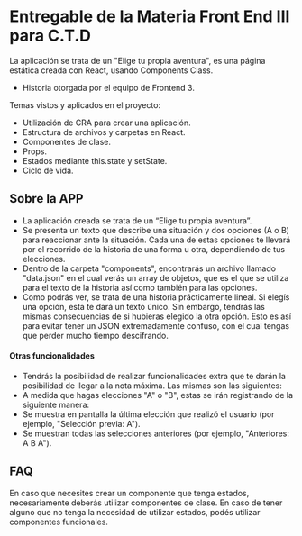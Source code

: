 # Entregable de la Materia Front End III para C.T.D
La aplicación se trata de un "Elige tu propia aventura", es una página estática creada con React, usando Components Class.
- Historia otorgada por el equipo de Frontend 3.

Temas vistos y aplicados en el proyecto:
- Utilización de CRA para crear una aplicación.
- Estructura de archivos y carpetas en React.
- Componentes de clase.
- Props.
- Estados mediante this.state y setState.
- Ciclo de vida.

## Sobre la APP

- La aplicación creada se trata de un “Elige tu propia aventura”.
- Se presenta un texto que describe una situación y dos opciones (A o B) para reaccionar ante la situación. Cada una de estas opciones te llevará por el recorrido de la historia de una forma u otra, dependiendo de tus elecciones.
- Dentro de la carpeta "components", encontrarás un archivo llamado "data.json" en el cual verás un array de objetos, que es el que se utiliza para el texto de la historia así como también para las opciones.
- Como podrás ver, se trata de una historia prácticamente lineal. Si elegís una opción, esta te dará un texto único. Sin embargo, tendrás las mismas consecuencias de si hubieras elegido la otra opción. Esto es así para evitar tener un JSON extremadamente confuso, con el cual tengas que perder mucho tiempo descifrando.

#### Otras funcionalidades
- Tendrás la posibilidad de realizar funcionalidades extra que te darán la posibilidad de llegar a la nota máxima. Las mismas son las siguientes:
- A medida que hagas elecciones "A" o "B", estas se irán registrando de la siguiente manera:
- Se muestra en pantalla la última elección que realizó el usuario (por ejemplo, "Selección previa: A").
- Se muestran todas las selecciones anteriores (por ejemplo, "Anteriores: A B A").

## FAQ
En caso que necesites crear un componente que tenga estados, necesariamente deberás utilizar componentes de clase. En caso de tener alguno que no tenga la necesidad de utilizar estados, podés utilizar componentes funcionales.

